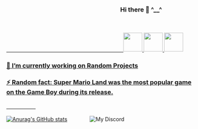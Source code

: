 ### ㅤㅤㅤㅤㅤㅤㅤㅤㅤㅤㅤㅤㅤㅤㅤㅤㅤㅤㅤㅤHi there 👋 ^__^

ㅤㅤㅤㅤㅤ

  <a href="https://t.me/repressoh">
      ㅤㅤㅤㅤㅤㅤㅤㅤㅤㅤㅤㅤㅤㅤㅤㅤㅤㅤㅤㅤㅤㅤㅤㅤ<img width="50px" src="https://img.icons8.com/fluency/452/telegram-app.png"/>
  <a href="https://discord.gg/fnmobile"/>
      <img width="50px" src="https://img.icons8.com/fluency/452/discord.png"/>
  <a href="https://instagram.com/Repressoh"/>
      <img width="50px" src="https://www.clipartmax.com/png/full/266-2661594_consoling-clip-art.png"/>
 <p align="center">
  
     
 ### 🔭 I’m currently working on Random Projects
     
 ### ⚡ Random fact: Super Mario Land was the most popular game on the Game Boy during its release.
     
ㅤㅤㅤㅤㅤㅤ

[![Anurag's GitHub stats](https://github-readme-stats.vercel.app/api?username=Repressoh&count_private=true&show_icons=true&theme=tokyonight)](https://casealby.it)           ㅤㅤㅤㅤ       ![My Discord](https://discord-readme-badge.vercel.app/api?id=1003076282688491542)

ㅤㅤㅤㅤ
<p align="center">
